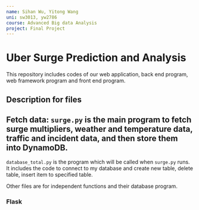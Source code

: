 ```yaml
---
name: Sihan Wu, Yitong Wang
uni: sw3013, yw2786
course: Advanced Big data Analysis
project: Final Project
---
```


# Uber Surge Prediction and Analysis

This repository includes codes of our web application, back end program, web framework program and front end program.

## Description for files

## Fetch data: `surge.py` is the main program to fetch surge multipliers, weather and temperature data, traffic and incident data, and then store them into DynamoDB.

 `database_total.py` is the program which will be called when `surge.py` runs. It includes the code to connect to my database and create new table, delete table, insert item to specified table.
 
 Other files are for independent functions and their database program.
 
 ### Flask
